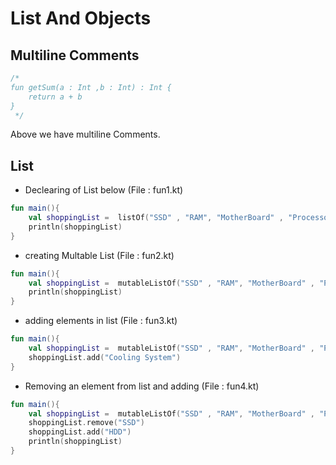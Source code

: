# List And Objects
## Multiline Comments
```kotlin
/*
fun getSum(a : Int ,b : Int) : Int {
    return a + b
}
 */
```
Above we have multiline Comments.
## List
-  Declearing of List below (File : fun1.kt)
```kotlin
fun main(){
    val shoppingList =  listOf("SSD" , "RAM", "MotherBoard" , "Processor" , "GPU", "CoolingFans" )
    println(shoppingList)
}
```
- creating Multable List (File : fun2.kt)
```kotlin
fun main(){
    val shoppingList =  mutableListOf("SSD" , "RAM", "MotherBoard" , "Processor" , "GPU", "CoolingFans" )
    println(shoppingList)
}
```
- adding elements in list (File : fun3.kt)
```kotlin
fun main(){
    val shoppingList =  mutableListOf("SSD" , "RAM", "MotherBoard" , "Processor" , "GPU" )
    shoppingList.add("Cooling System")
}
```
- Removing an element from list and adding (File : fun4.kt)
```kotlin
fun main(){
    val shoppingList =  mutableListOf("SSD" , "RAM", "MotherBoard" , "Processor" , "GPU" )
    shoppingList.remove("SSD")
    shoppingList.add("HDD")
    println(shoppingList)
}
```